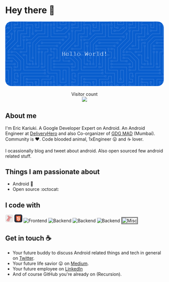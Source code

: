 # Hey there :wave:

<img src="https://raw.githubusercontent.com/KariukiEric/KariukiEric/master/resources/banner.png" alt="Hello world">

<p align="center"> 
  Visitor count<br>
  <img src="https://profile-counter.glitch.me/KariukiEric/count.svg" />
</p>

## About me

I'm Eric Kariuki. A Google Developer Expert on Android. An Android Engineer at [DeliveryHero](https://www.deliveryhero.com/) and also Co-organizer of [GDG MAD](https://gdgmad.com/) (Mumbai). Community is :heart:. Code blooded animal, 1xEngineer :stuck_out_tongue: and :coffee: lover. 

I ocassionally blog and tweet about android. Also open sourced few android related stuff.  


## Things I am passionate about

- Android :robot:
- Open source :octocat:

## I code with

<img width="auto" height="25" src="https://raw.githubusercontent.com/KariukiEric/KariukiEric/master/resources/icons/sqlserver.svg" alt="Server"/>

<img width="auto" height="25" src="https://raw.githubusercontent.com/KariukiEric/KariukiEric/master/resources/icons/html.svg" alt="html"/>

<img width="auto" height="25" src="https://skillicons.dev/icons?i=html,css,tailwind,bootstrap,javascript,typescript,angular" alt="Frontend"/>

<img width="auto" height="25" src="https://skillicons.dev/icons?i=cs,dotnet,visualstudio,azure" alt="Backend"/>

<img width="auto" height="25" src="https://skillicons.dev/icons?i=py,go" alt="Backend"/>

<img width="auto" height="25" src="https://skillicons.dev/icons?i=linux,docker,postgres,mysql" alt="Backend" />

<img width="auto" height="25" style="border: 3px solid gray;" src="https://skillicons.dev/icons?i=postman,figma" alt="Misc" />



## Get in touch :coffee:

- Your future buddy to discuss Android related things and tech in general on [Twitter](https://twitter.com/KariukiEric).
- Your future life savior :stuck_out_tongue: on [Medium](https://medium.com/@KariukiEric).
- Your future employee on [LinkedIn](https://www.linkedin.com/ke/KariukiEric)
- And of course GitHub you're already on (Recursion).


<!--
**sagar-viradiya/sagar-viradiya** is a ✨ _special_ ✨ repository because its `README.md` (this file) appears on your GitHub profile.

Here are some ideas to get you started:

- 🔭 I’m currently working on ...
- 🌱 I’m currently learning ...
- 👯 I’m looking to collaborate on ...
- 🤔 I’m looking for help with ...
- 💬 Ask me about ...
- 📫 How to reach me: ...
- 😄 Pronouns: ...
- ⚡ Fun fact: ...
-->
